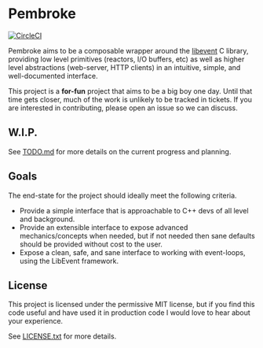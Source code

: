 # Pembroke

[![CircleCI](https://circleci.com/gh/JohnMurray/pembroke/tree/master.svg?style=svg)](https://circleci.com/gh/JohnMurray/pembroke/tree/master)

Pembroke aims to be a composable wrapper around the [libevent][libevent_homepage] C library, providing low
level primitives (reactors, I/O buffers, etc) as well as higher level abstractions (web-server, HTTP clients)
in an intuitive, simple, and well-documented interface.

This project is a __for-fun__ project that aims to be a big boy one day. Until that time gets closer, much
of the work is unlikely to be tracked in tickets. If you are interested in contributing, please open an issue
so we can discuss.

## W.I.P.

See [TODO.md][todo_file] for more details on the current progress and planning.

## Goals

The end-state for the project should ideally meet the following criteria.

  + Provide a simple interface that is approachable to C++ devs of all level and background.
  + Provide an extensible interface to expose advanced mechanics/concepts when needed, but if not needed then
    sane defaults should be provided without cost to the user.
  + Expose a clean, safe, and sane interface to working with event-loops, using the LibEvent framework.

## License

This project is licensed under the permissive MIT license, but if you find this code useful and have used it
in production code I would love to hear about your experience. 

See [LICENSE.txt][license_file] for more details.

  [libevent_homepage]: https://libevent.org/
  [license_file]: ./LICENSE.txt
  [todo_file]: ./TODO.md
